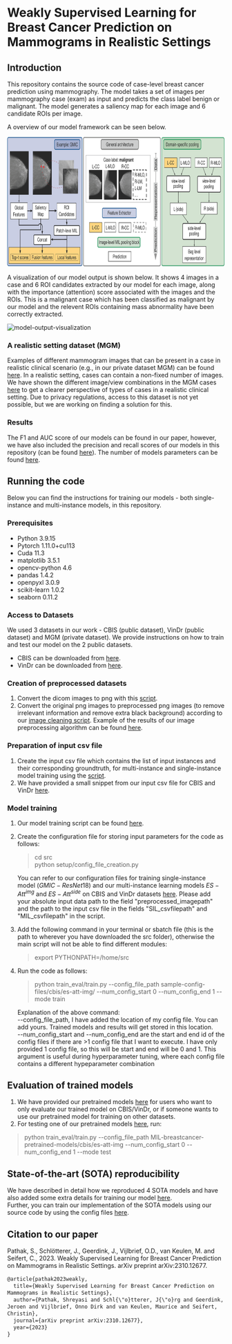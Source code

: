 # Weakly Supervised Learning for Breast Cancer Prediction on Mammograms in Realistic Settings

## Introduction
This repository contains the source code of case-level breast cancer prediction using mammography. The model takes a set of images per mammography case (exam) as input and predicts the class label benign or malignant. The model generates a saliency map for each image and 6 candidate ROIs per image. <br/>

A overview of our model framework can be seen below. 

<img src="mil-breast-cancer-model-overview_v2.png" alt="model-overview" style="height: 300px; width:800px;"/>

A visualization of our model output is shown below. It shows 4 images in a case and 6 ROI candidates extracted by our model for each image, along with the importance (attention) score associated with the images and the ROIs. This is a malignant case which has been classified as malignant by our model and the relevent ROIs containing mass abnormality have been correctly extracted.

<img src="visualization_case_patches.PNG" alt="model-output-visualization" style="height: 400px; width:800px;"/>

### A realistic setting dataset (MGM) 
Examples of different mammogram images that can be present in a case in realistic clinical scenario (e.g., in our private dataset MGM) can be found [here](/MGM-image-samples).
In a realistic setting, cases can contain a non-fixed number of images. We have shown the different image/view combinations in the MGM cases [here](/MGM-view-combination/MGM-view-combination.md) to get a clearer perspective of types of cases in a realistic clinical setting. Due to privacy regulations, access to this dataset is not yet possible, but we are working on finding a solution for this. 

### Results
The F1 and AUC score of our models can be found in our paper, however, we have also included the precision and recall scores of our models in this repository (can be found [here](Detailed-Result-Table.md)). The number of models parameters can be found [here](Detailed-Result-Table.md).

## Running the code
Below you can find the instructions for training our models - both single-instance and multi-instance models, in this repository. 

### Prerequisites
- Python 3.9.15
- Pytorch 1.11.0+cu113
- Cuda 11.3
- matplotlib 3.5.1
- opencv-python 4.6
- pandas 1.4.2
- openpyxl 3.0.9
- scikit-learn 1.0.2
- seaborn 0.11.2

### Access to Datasets
We used 3 datasets in our work - CBIS (public dataset), VinDr (public dataset) and MGM (private dataset). We provide instructions on how to train and test our model on the 2 public datasets. <br/> 
- CBIS can be downloaded from [here](https://wiki.cancerimagingarchive.net/pages/viewpage.action?pageId=22516629). <br/>
- VinDr can be downloaded from [here](https://vindr.ai/datasets/mammo). <br/>

### Creation of preprocessed datasets
1. Convert the dicom images to png with this [script](/src/data_processing/dicom_to_png.py). <br/>
2. Convert the original png images to preprocessed png images (to remove irrelevant information and remove extra black background) according to our [image cleaning script](/src/data_processing/image_cleaning.py). Example of the results of our image preprocessing algorithm can be found [here](/image-preprocessing). 

### Preparation of input csv file 
1. Create the input csv file which contains the list of input instances and their corresponding groundtruth, for multi-instance and single-instance model training using the [script](/src/data_processing/input_csv_file_creation_cbis.py).
2. We have provided a small snippet from our input csv file for CBIS and VinDr [here](/input-csv-files).

### Model training
1. Our model training script can be found [here](master/src). 
2. Create the configuration file for storing input parameters for the code as follows:
   > cd src <br/>
   > python setup/config_file_creation.py  <br/>

   You can refer to our configuration files for training single-instance model ($GMIC-ResNet18$) and our multi-instance learning models $ES-Att^{img}$ and $ES-Att^{side}$ on CBIS and VinDr datasets [here](master/sample-config-files). Please add your absolute input data path to the field "preprocessed_imagepath" and the path to the input csv file in the fields "SIL_csvfilepath" and "MIL_csvfilepath" in the script. <br/>
3. Add the following command in your terminal or sbatch file (this is the path to wherever you have downloaded the src folder), otherwise the main script will not be able to find different modules: 
   > export PYTHONPATH=/home/src 
4. Run the code as follows: 
   > python train_eval/train.py --config_file_path sample-config-files/cbis/es-att-img/ --num_config_start 0 --num_config_end 1 --mode train <br/>
   
   Explanation of the above command: <br/>
   --config_file_path, I have added the location of my config file. You can add yours. Trained models and results will get stored in this location. <br/>
   --num_config_start and --num_config_end are the start and end id of the config files if there are >1 config file that I want to execute. I have only provided 1 config file, so this will be start and end will be 0 and 1. This argument is useful during hyperparameter tuning, where each config file contains a different hypeparameter combination <br/>

## Evaluation of trained models
1. We have provided our pretrained models [here](https://www.dropbox.com/scl/fo/jgmh6f9t0po0d6rofi9mu/h?rlkey=znua1rnytc60uzz103a7yre9r&dl=0) for users who want to only evaluate our trained model on CBIS/VinDr, or if someone wants to use our pretrained model for training on other datasets.
2. For testing one of our pretrained models [here](https://www.dropbox.com/scl/fo/jgmh6f9t0po0d6rofi9mu/h?rlkey=znua1rnytc60uzz103a7yre9r&dl=0), run:
  > python train_eval/train.py --config_file_path MIL-breastcancer-pretrained-models/cbis/es-att-img --num_config_start 0 --num_config_end 1 --mode test

## State-of-the-art (SOTA) reproducibility
We have described in detail how we reproduced 4 SOTA models and have also added some extra details for training our model [here](Reproducing-SOTA-and-training-details-MIL-models.md).<br/>
Further, you can train our implementation of the SOTA models using our source code by using the config files [here](/sample-config-files/reproducing-SOTA). 

## Citation to our paper
Pathak, S., Schlötterer, J., Geerdink, J., Vijlbrief, O.D., van Keulen, M. and Seifert, C., 2023. Weakly Supervised Learning for Breast Cancer Prediction on Mammograms in Realistic Settings. arXiv preprint arXiv:2310.12677.
```
@article{pathak2023weakly,
  title={Weakly Supervised Learning for Breast Cancer Prediction on Mammograms in Realistic Settings},
  author={Pathak, Shreyasi and Schl{\"o}tterer, J{\"o}rg and Geerdink, Jeroen and Vijlbrief, Onno Dirk and van Keulen, Maurice and Seifert, Christin},
  journal={arXiv preprint arXiv:2310.12677},
  year={2023}
}
```
